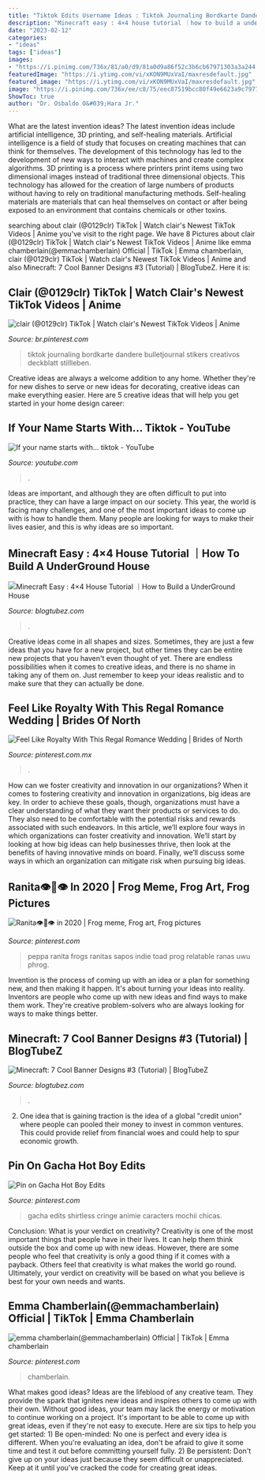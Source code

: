 ```yaml
---
title: "Tiktok Edits Username Ideas : Tiktok Journaling Bordkarte Dandere Bulletjournal Stikers Creativos Deckblatt Stillleben"
description: "Minecraft easy : 4×4 house tutorial ｜how to build a underground house"
date: "2023-02-12"
categories:
- "ideas"
tags: ["ideas"]
images:
- "https://i.pinimg.com/736x/81/a0/d9/81a0d9a86f52c3b6cb67971303a3a244.jpg"
featuredImage: "https://i.ytimg.com/vi/xKON9MUxVaI/maxresdefault.jpg"
featured_image: "https://i.ytimg.com/vi/xKON9MUxVaI/maxresdefault.jpg"
image: "https://i.pinimg.com/736x/ee/c8/75/eec87519bcc80f49e6623a9c7977d210.jpg"
ShowToc: true
author: "Dr. Osbaldo O&#039;Hara Jr."
---
```



What are the latest invention ideas?
The latest invention ideas include artificial intelligence, 3D printing, and self-healing materials. Artificial intelligence is a field of study that focuses on creating machines that can think for themselves. The development of this technology has led to the development of new ways to interact with machines and create complex algorithms. 3D printing is a process where printers print items using two dimensional images instead of traditional three dimensional objects. This technology has allowed for the creation of large numbers of products without having to rely on traditional manufacturing methods. Self-healing materials are materials that can heal themselves on contact or after being exposed to an environment that contains chemicals or other toxins.

	

		
searching about clair (@0129clr) TikTok | Watch clair&#039;s Newest TikTok Videos | Anime you've visit to the right page. We have 8 Pictures about clair (@0129clr) TikTok | Watch clair&#039;s Newest TikTok Videos | Anime like emma chamberlain(@emmachamberlain) Official | TikTok | Emma chamberlain, clair (@0129clr) TikTok | Watch clair&#039;s Newest TikTok Videos | Anime and also Minecraft: 7 Cool Banner Designs #3 (Tutorial) | BlogTubeZ. Here it is:
		
    
## Clair (@0129clr) TikTok | Watch Clair&#039;s Newest TikTok Videos | Anime

<img loading=lazy src="https://i.pinimg.com/736x/81/a0/d9/81a0d9a86f52c3b6cb67971303a3a244.jpg" onerror="this.onerror=null;this.src='https://tse2.mm.bing.net/th?id=OIP.wC3QCdYgyjN4-UmINlm57QHaNK&amp;pid=15.1';" alt="clair (@0129clr) TikTok | Watch clair&#039;s Newest TikTok Videos | Anime">

_Source: br.pinterest.com_

>tiktok journaling bordkarte dandere bulletjournal stikers creativos deckblatt stillleben. 

	

Creative ideas are always a welcome addition to any home. Whether they're for new dishes to serve or new ideas for decorating, creative ideas can make everything easier. Here are 5 creative ideas that will help you get started in your home design career: 

    
## If Your Name Starts With... Tiktok - YouTube

<img loading=lazy src="https://i.ytimg.com/vi/xKON9MUxVaI/maxresdefault.jpg" onerror="this.onerror=null;this.src='https://tse4.mm.bing.net/th?id=OIP.Kg-hVMWoNCa4BJ538O2DdwHaEK&amp;pid=15.1';" alt="If your name starts with... tiktok - YouTube">

_Source: youtube.com_

>. 

	

Ideas are important, and although they are often difficult to put into practice, they can have a large impact on our society. This year, the world is facing many challenges, and one of the most important ideas to come up with is how to handle them. Many people are looking for ways to make their lives easier, and this is why ideas are so important.

    
## Minecraft Easy : 4×4 House Tutorial ｜How To Build A UnderGround House

<img loading=lazy src="https://i.ytimg.com/vi/aa8F-V7Yyo8/maxresdefault.jpg" onerror="this.onerror=null;this.src='https://tse1.mm.bing.net/th?id=OIP.3uQfDvNg1xqVmAWbLY-zwAHaEK&amp;pid=15.1';" alt="Minecraft Easy : 4×4 House Tutorial ｜How to Build a UnderGround House">

_Source: blogtubez.com_

>. 

	

Creative ideas come in all shapes and sizes. Sometimes, they are just a few ideas that you have for a new project, but other times they can be entire new projects that you haven't even thought of yet. There are endless possibilities when it comes to creative ideas, and there is no shame in taking any of them on. Just remember to keep your ideas realistic and to make sure that they can actually be done.

    
## Feel Like Royalty With This Regal Romance Wedding | Brides Of North

<img loading=lazy src="https://i.pinimg.com/736x/6c/38/dd/6c38dd2f0d4ada41e049edc06c990503.jpg" onerror="this.onerror=null;this.src='https://tse4.mm.bing.net/th?id=OIP.I02Tv6LS7wDB4riWnTBUqQHaLI&amp;pid=15.1';" alt="Feel Like Royalty With This Regal Romance Wedding | Brides of North">

_Source: pinterest.com.mx_

>. 

	

How can we foster creativity and innovation in our organizations?
When it comes to fostering creativity and innovation in organizations, big ideas are key. In order to achieve these goals, though, organizations must have a clear understanding of what they want their products or services to do. They also need to be comfortable with the potential risks and rewards associated with such endeavors.
In this article, we’ll explore four ways in which organizations can foster creativity and innovation. We’ll start by looking at how big ideas can help businesses thrive, then look at the benefits of having innovative minds on board. Finally, we’ll discuss some ways in which an organization can mitigate risk when pursuing big ideas.

    
## Ranita👁👄👁 In 2020 | Frog Meme, Frog Art, Frog Pictures

<img loading=lazy src="https://i.pinimg.com/736x/ee/c8/75/eec87519bcc80f49e6623a9c7977d210.jpg" onerror="this.onerror=null;this.src='https://tse3.mm.bing.net/th?id=OIP.rjLsjkUcmaes3UpZV5O8ggHaHS&amp;pid=15.1';" alt="Ranita👁👄👁 in 2020 | Frog meme, Frog art, Frog pictures">

_Source: pinterest.com_

>peppa ranita frogs ranitas sapos indie toad prog relatable ranas uwu phrog. 

	

Invention is the process of coming up with an idea or a plan for something new, and then making it happen. It's about turning your ideas into reality. Inventors are people who come up with new ideas and find ways to make them work. They're creative problem-solvers who are always looking for ways to make things better.

    
## Minecraft: 7 Cool Banner Designs #3 (Tutorial) | BlogTubeZ

<img loading=lazy src="https://i.ytimg.com/vi/KqrL7-DhVzM/maxresdefault.jpg" onerror="this.onerror=null;this.src='https://tse3.mm.bing.net/th?id=OIP.zvQ13vNkbTy0AcUQvgqm9QHaEK&amp;pid=15.1';" alt="Minecraft: 7 Cool Banner Designs #3 (Tutorial) | BlogTubeZ">

_Source: blogtubez.com_

>. 

	

2. One idea that is gaining traction is the idea of a global "credit union" where people can pooled their money to invest in common ventures. This could provide relief from financial woes and could help to spur economic growth.

    
## Pin On Gacha Hot Boy Edits

<img loading=lazy src="https://i.pinimg.com/736x/bc/7e/2e/bc7e2ea62deb9edc5cfac21c24430a07.jpg" onerror="this.onerror=null;this.src='https://tse4.mm.bing.net/th?id=OIP.AyTNby3I8VqZ220vXeaAzwHaHa&amp;pid=15.1';" alt="Pin on Gacha Hot Boy Edits">

_Source: pinterest.com_

>gacha edits shirtless cringe animie caracters mochii chicas. 

	

Conclusion: What is your verdict on creativity?
Creativity is one of the most important things that people have in their lives. It can help them think outside the box and come up with new ideas. However, there are some people who feel that creativity is only a good thing if it comes with a payback. Others feel that creativity is what makes the world go round. Ultimately, your verdict on creativity will be based on what you believe is best for your own needs and wants.

    
## Emma Chamberlain(@emmachamberlain) Official | TikTok | Emma Chamberlain

<img loading=lazy src="https://i.pinimg.com/736x/b0/68/45/b0684517d2bff383a1a197310e1be3a3.jpg" onerror="this.onerror=null;this.src='https://tse2.mm.bing.net/th?id=OIP.-t8xzaani_LECH8HAVEwHwHaHa&amp;pid=15.1';" alt="emma chamberlain(@emmachamberlain) Official | TikTok | Emma chamberlain">

_Source: pinterest.com_

>chamberlain. 

	

What makes good ideas?
Ideas are the lifeblood of any creative team. They provide the spark that ignites new ideas and inspires others to come up with their own. Without good ideas, your team may lack the energy or motivation to continue working on a project. It's important to be able to come up with great ideas, even if they're not easy to execute. Here are six tips to help you get started: 1) Be open-minded: No one is perfect and every idea is different. When you're evaluating an idea, don't be afraid to give it some time and test it out before committing yourself fully. 2) Be persistent: Don't give up on your ideas just because they seem difficult or unappreciated. Keep at it until you've cracked the code for creating great ideas.

